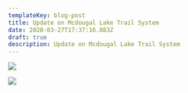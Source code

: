 ```yaml
---
templateKey: blog-post
title: Update on Mcdougal Lake Trail System
date: 2020-03-27T17:37:16.883Z
draft: true
description: Update on Mcdougal Lake Trail System
---
```

![](/img/p1-mcdougal.jpg)

![](/img/p2-mcdougal.jpg)
